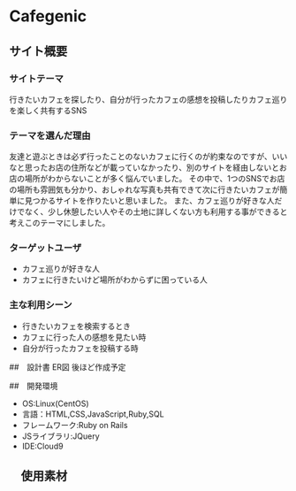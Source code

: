 # Cafegenic

## サイト概要

### サイトテーマ
行きたいカフェを探したり、自分が行ったカフェの感想を投稿したりカフェ巡りを楽しく共有するSNS

### テーマを選んだ理由
 友達と遊ぶときは必ず行ったことのないカフェに行くのが約束なのですが、いいなと思ったお店の住所などが載っていなかったり、別のサイトを経由しないとお店の場所がわからないことが多く悩んでいました。
 その中で、1つのSNSでお店の場所も雰囲気も分かり、おしゃれな写真も共有できて次に行きたいカフェが簡単に見つかるサイトを作りたいと思いました。
 また、カフェ巡りが好きな人だけでなく、少し休憩したい人やその土地に詳しくない方も利用する事ができると考えこのテーマにしました。

### ターゲットユーザ
- カフェ巡りが好きな人
- カフェに行きたいけど場所がわからずに困っている人

### 主な利用シーン
- 行きたいカフェを検索するとき
- カフェに行った人の感想を見たい時
- 自分が行ったカフェを投稿する時

##　設計書
ER図
後ほど作成予定

##　開発環境
- OS:Linux(CentOS)
- 言語：HTML,CSS,JavaScript,Ruby,SQL
- フレームワーク:Ruby on Rails
- JSライブラリ:JQuery
- IDE:Cloud9

## 　使用素材
